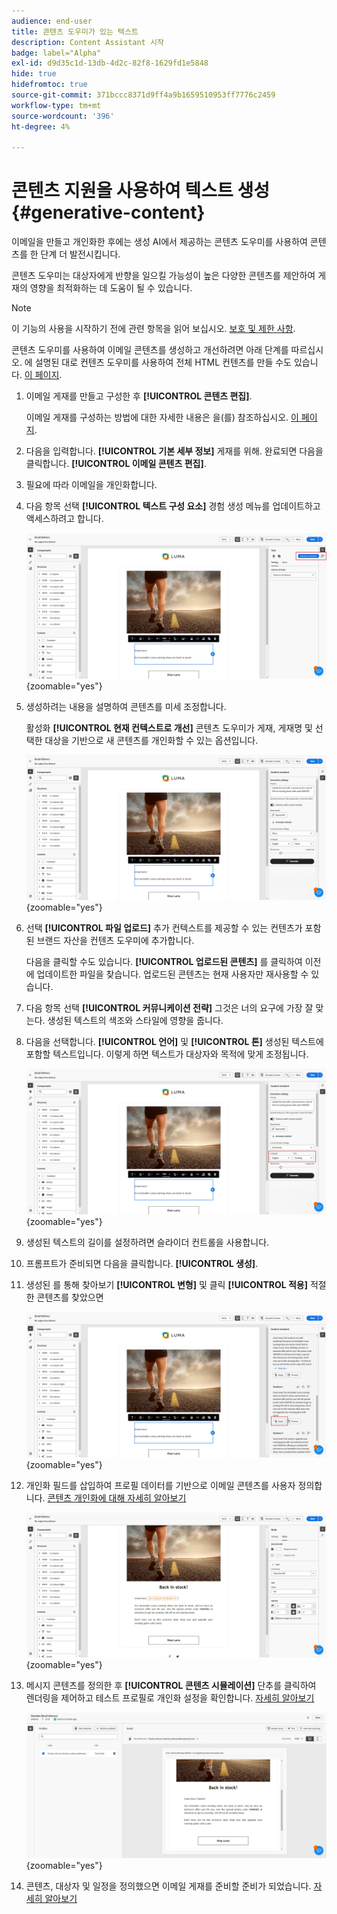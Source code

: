 ```yaml
---
audience: end-user
title: 콘텐츠 도우미가 있는 텍스트
description: Content Assistant 시작
badge: label="Alpha"
exl-id: d9d35c1d-13db-4d2c-82f8-1629fd1e5848
hide: true
hidefromtoc: true
source-git-commit: 371bccc8371d9ff4a9b1659510953ff7776c2459
workflow-type: tm+mt
source-wordcount: '396'
ht-degree: 4%

---
```


# 콘텐츠 지원을 사용하여 텍스트 생성 {#generative-content}

이메일을 만들고 개인화한 후에는 생성 AI에서 제공하는 콘텐츠 도우미를 사용하여 콘텐츠를 한 단계 더 발전시킵니다.

콘텐츠 도우미는 대상자에게 반향을 일으킬 가능성이 높은 다양한 콘텐츠를 제안하여 게재의 영향을 최적화하는 데 도움이 될 수 있습니다.

>[!NOTE]
>
>이 기능의 사용을 시작하기 전에 관련 항목을 읽어 보십시오. [보호 및 제한 사항](generative-gs.md#guardrails-and-limitations).

콘텐츠 도우미를 사용하여 이메일 콘텐츠를 생성하고 개선하려면 아래 단계를 따르십시오. 에 설명된 대로 컨텐츠 도우미를 사용하여 전체 HTML 컨텐츠를 만들 수도 있습니다. [이 페이지](generative-email.md).

1. 이메일 게재를 만들고 구성한 후 **[!UICONTROL 콘텐츠 편집]**.

   이메일 게재를 구성하는 방법에 대한 자세한 내용은 을(를) 참조하십시오. [이 페이지](../email/create-email-content.md).

1. 다음을 입력합니다. **[!UICONTROL 기본 세부 정보]** 게재를 위해. 완료되면 다음을 클릭합니다. **[!UICONTROL 이메일 콘텐츠 편집]**.

1. 필요에 따라 이메일을 개인화합니다.

1. 다음 항목 선택 **[!UICONTROL 텍스트 구성 요소]** 경험 생성 메뉴를 업데이트하고 액세스하려고 합니다.

   ![](assets/text-genai-1.png){zoomable=&quot;yes&quot;}

1. 생성하려는 내용을 설명하여 콘텐츠를 미세 조정합니다.

   활성화 **[!UICONTROL 현재 컨텍스트로 개선]** 콘텐츠 도우미가 게재, 게재명 및 선택한 대상을 기반으로 새 콘텐츠를 개인화할 수 있는 옵션입니다.

   ![](assets/text-genai-3.png){zoomable=&quot;yes&quot;}

1. 선택 **[!UICONTROL 파일 업로드]** 추가 컨텍스트를 제공할 수 있는 컨텐츠가 포함된 브랜드 자산을 컨텐츠 도우미에 추가합니다.

   다음을 클릭할 수도 있습니다. **[!UICONTROL 업로드된 콘텐츠]** 를 클릭하여 이전에 업데이트한 파일을 찾습니다. 업로드된 콘텐츠는 현재 사용자만 재사용할 수 있습니다.

1. 다음 항목 선택 **[!UICONTROL 커뮤니케이션 전략]** 그것은 너의 요구에 가장 잘 맞는다. 생성된 텍스트의 색조와 스타일에 영향을 줍니다.

1. 다음을 선택합니다. **[!UICONTROL 언어]** 및 **[!UICONTROL 톤]** 생성된 텍스트에 포함할 텍스트입니다. 이렇게 하면 텍스트가 대상자와 목적에 맞게 조정됩니다.

   ![](assets/text-genai-4.png){zoomable=&quot;yes&quot;}

1. 생성된 텍스트의 길이를 설정하려면 슬라이더 컨트롤을 사용합니다.

1. 프롬프트가 준비되면 다음을 클릭합니다. **[!UICONTROL 생성]**.

1. 생성된 를 통해 찾아보기 **[!UICONTROL 변형]** 및 클릭 **[!UICONTROL 적용]** 적절한 콘텐츠를 찾았으면

   ![](assets/text-genai-5.png){zoomable=&quot;yes&quot;}

1. 개인화 필드를 삽입하여 프로필 데이터를 기반으로 이메일 콘텐츠를 사용자 정의합니다. [콘텐츠 개인화에 대해 자세히 알아보기](../personalization/personalize.md)

   ![](assets/text-genai-6.png){zoomable=&quot;yes&quot;}

1. 메시지 콘텐츠를 정의한 후 **[!UICONTROL 콘텐츠 시뮬레이션]** 단추를 클릭하여 렌더링을 제어하고 테스트 프로필로 개인화 설정을 확인합니다. [자세히 알아보기](../preview-test/preview-content.md)

   ![](assets/text-genai-7.png){zoomable=&quot;yes&quot;}

1. 콘텐츠, 대상자 및 일정을 정의했으면 이메일 게재를 준비할 준비가 되었습니다. [자세히 알아보기](../monitor/prepare-send.md)
